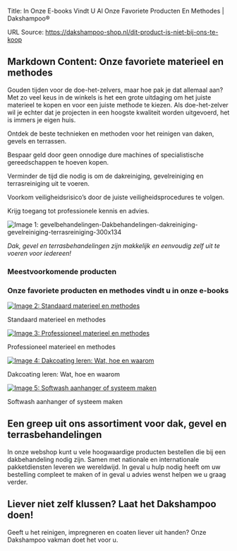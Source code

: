 Title: In Onze E-books Vindt U Al Onze Favoriete Producten En Methodes | Dakshampoo®

URL Source: https://dakshampoo-shop.nl/dit-product-is-niet-bij-ons-te-koop

Markdown Content:
Onze favoriete materieel en methodes
------------------------------------

Gouden tijden voor de doe-het-zelvers, maar hoe pak je dat allemaal aan? Met zo veel keus in de winkels is het een grote uitdaging om het juiste materieel te kopen en voor een juiste methode te kiezen. Als doe-het-zelver wil je echter dat je projecten in een hoogste kwaliteit worden uitgevoerd, het is immers je eigen huis.

Ontdek de beste technieken en methoden voor het reinigen van daken, gevels en terrassen.

Bespaar geld door geen onnodige dure machines of specialistische gereedschappen te hoeven kopen.

Verminder de tijd die nodig is om de dakreiniging, gevelreiniging en terrasreiniging uit te voeren.

Voorkom veiligheidsrisico’s door de juiste veiligheidsprocedures te volgen.

Krijg toegang tot professionele kennis en advies.

![Image 1: gevelbehandelingen-Dakbehandelingen-dakreiniging-gevelreiniging-terrasreiniging-300x134](https://www.dakshampoo-shop.nl/wp-content/uploads/2023/02/cropped-dakshampoo-logo-dakreiniging-gevelreiniging-terrasreiniging-300x134-1.png)

_Dak, gevel en terrasbehandelingen zijn makkelijk en eenvoudig zelf uit te voeren voor iedereen!_

### Meestvoorkomende producten

### Onze favoriete producten en methodes vindt u in onze e-books

[![Image 2: Standaard materieel en methodes](https://www.dakshampoo-shop.nl/wp-content/uploads/2023/03/paid-content-e-book-lock-standaard-materieel-methodes.png)](https://www.dakshampoo-shop.nl/standaard-materieel-en-methodes/)

Standaard materieel en methodes

[![Image 3: Professioneel materieel en methodes](https://www.dakshampoo-shop.nl/wp-content/uploads/2023/03/paid-content-e-book-lock-professioneel-materieel-methodes.png)](https://www.dakshampoo-shop.nl/professioneel-materieel-en-methodes/)

Professioneel materieel en methodes

[![Image 4: Dakcoating leren: Wat, hoe en waarom](https://www.dakshampoo-shop.nl/wp-content/uploads/2023/03/paid-content-e-book-lock-dakcoating-materieel-methodes.png)](https://www.dakshampoo-shop.nl/dakcoating-leren-wat-hoe-en-waarom/)

Dakcoating leren: Wat, hoe en waarom

[![Image 5: Softwash aanhanger of systeem maken](https://www.dakshampoo-shop.nl/wp-content/uploads/2023/03/paid-content-e-book-lock-spraysysteem-materieel-methodes-1.png)](https://www.dakshampoo-shop.nl/softwash-aanhanger-of-systeem-maken/)

Softwash aanhanger of systeem maken

Een greep uit ons assortiment voor dak, gevel en terrasbehandelingen
--------------------------------------------------------------------

In onze webshop kunt u vele hoogwaardige producten bestellen die bij een dakbehandeling nodig zijn. Samen met nationale en internationale pakketdiensten leveren we wereldwijd. In geval u hulp nodig heeft om uw bestelling compleet te maken of in geval u advies wenst helpen we u graag verder.

Liever niet zelf klussen? Laat het Dakshampoo doen!
---------------------------------------------------

Geeft u het reinigen, impregneren en coaten liever uit handen? Onze Dakshampoo vakman doet het voor u.
